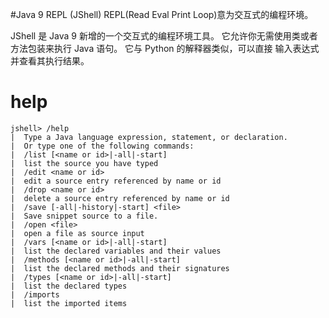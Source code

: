 #Java 9 REPL (JShell)
REPL(Read Eval Print Loop)意为交互式的编程环境。

JShell 是 Java 9 新增的一个交互式的编程环境工具。
它允许你无需使用类或者方法包装来执行 Java 语句。
它与 Python 的解释器类似，可以直接 输入表达式并查看其执行结果。

# help

```
jshell> /help
|  Type a Java language expression, statement, or declaration.
|  Or type one of the following commands:
|  /list [<name or id>|-all|-start]
|  list the source you have typed
|  /edit <name or id>
|  edit a source entry referenced by name or id
|  /drop <name or id>
|  delete a source entry referenced by name or id
|  /save [-all|-history|-start] <file>
|  Save snippet source to a file.
|  /open <file>
|  open a file as source input
|  /vars [<name or id>|-all|-start]
|  list the declared variables and their values
|  /methods [<name or id>|-all|-start]
|  list the declared methods and their signatures
|  /types [<name or id>|-all|-start]
|  list the declared types
|  /imports 
|  list the imported items
```





